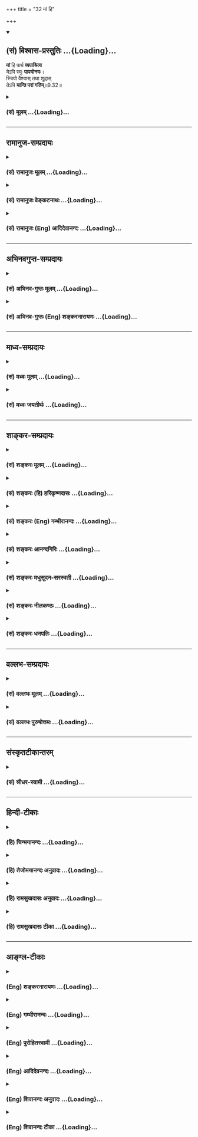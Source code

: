 +++
title = "32 मां हि"

+++
<div class="js_include" newlevelforh1="2" title="(सं) विश्वास-प्रस्तुतिः" unfilled url="/mahAbhAratam/vyAsaH/shlokashaH/06-bhIShma-parva/03-bhagavad-gItA-parva/saMskRtam/vishvAsa-prastutiH/09_rAja-vidyA-rAja-guhy/32_mAM_hi.md">
<details open><summary><h2>(सं) विश्वास-प्रस्तुतिः ...{Loading}...</h2></summary>

**मां** हि पार्थ **व्यपाश्रित्य**  
येऽपि स्युः **पापयोनयः**।  
स्त्रियो वैश्यास् तथा शूद्रास्  
तेऽपि **यान्ति परां गतिम्**॥9.32॥
</details>
</div>
<div class="js_include collapsed" newlevelforh1="3" title="(सं) मूलम्" unfilled url="/mahAbhAratam/vyAsaH/shlokashaH/06-bhIShma-parva/03-bhagavad-gItA-parva/saMskRtam/mUlam/09_rAja-vidyA-rAja-guhy/32_mAM_hi.md">
<details><summary><h3>(सं) मूलम् ...{Loading}...</h3></summary>

मां हि पार्थ व्यपाश्रित्य येऽपि स्युः पापयोनयः।  
स्त्रियो वैश्यास्तथा शूद्रास्तेऽपि यान्ति परां गतिम्।।9.32।।
</details>
</div>


_________________
## रामानुज-सम्प्रदायः
<div class="js_include collapsed" newlevelforh1="3" title="(सं) रामानुजः मूलम्" unfilled url="/mahAbhAratam/vyAsaH/shlokashaH/06-bhIShma-parva/03-bhagavad-gItA-parva/saMskRtam/rAmAnujaH/mUlam/09_rAja-vidyA-rAja-guhy/32_mAM_hi.md">
<details><summary><h3>(सं) रामानुजः मूलम् ...{Loading}...</h3></summary>

।।9.32।।**स्त्रियो वैश्याः शूद्राः** च **पापयोनयः अपि मां व्यपाश्रित्य
परां गतिं यान्ति।**

</details>
</div>
<div class="js_include collapsed" newlevelforh1="3" title="(सं) रामानुजः वेङ्कटनाथः" unfilled url="/mahAbhAratam/vyAsaH/shlokashaH/06-bhIShma-parva/03-bhagavad-gItA-parva/saMskRtam/rAmAnujaH/venkaTanAthaH/09_rAja-vidyA-rAja-guhy/32_mAM_hi.md">
<details><summary><h3>(सं) रामानुजः वेङ्कटनाथः ...{Loading}...</h3></summary>

  
  
।।9.32।। अपिचेत्सुदुराचारः \[9।30\] इत्यागन्तुकपापोक्तिः अथ जन्मत एव
पापिष्ठानां जात्याद्यपकर्षेऽपि स्वसमाश्रयणमात्रेण फलसिद्धिं
प्राक्प्रस्तुतां प्रपञ्च्य तत एव जात्याद्युत्कर्षे भक्तिपौष्कल्ये च
कैमुतिकन्यायमुक्त्वा जात्यादिभिरुत्कृष्टस्त्वं फले निस्सन्देह
उपायमातिष्ठेत्युच्यते -- मां हि इत्यादिश्लोकद्वयेन। स्त्रीवैश्यशूद्राणां
परगतिविरोधितया शङ्किताकारानुवादार्थः पापयोनिशब्दः। तत्र ये पापयोनयोऽपि
स्युरित्यन्वयः। त्रैवर्णिकस्य विद्यादिमतोऽपि वैश्यस्य शूद्रादिभिः सह
पापयोनित्वेन परिगणनं सत्त्रानधिकारित्वात्। ऋत्विज एव हि सर्वे सत्त्रेषु
यजमानाः; आर्त्विज्यं च ब्राह्मणस्य; स च सत्त्राधिकाररूप उत्कर्षः
तस्माद्वाजपेययाज्यार्त्विजीनः इति क्षत्रियस्यापि श्रुतः।
पापयोनिशब्दप्रतिशिरस्त्वात्पुण्यशब्दोऽत्र पुण्ययोनित्वपरः प्रदर्शितः। किं
पुनः इत्यादिकैमुतिकन्यायादनायासत्ववचनम्। राजर्षिप्रदर्शनमर्जुनस्य
फलसिद्धिप्रतिपादनार्थमित्यभिप्रायेणाहअतस्त्वमिति। राजर्षिशब्देन
सामर्थ्यं व्यञ्जितम्अस्थिरमित्यादिना त्वर्थित्वम्।
अनित्यशब्दस्यसततविक्रिया इत्युक्तप्रकारेण
क्षरणस्वभावविषयत्वज्ञापनायास्थिरशब्दः। असुखशब्दस्यात्र पर्युदासवृत्त्या
दुःखपरतां सांसारिकसुखस्यापि दुःखकोटिनिवेशात् सुखराहित्यपरत्वं
चाभिप्रेत्याहतापत्रयेति। इमम् इत्यनेन अतिक्षुद्रत्वं निर्दिष्टम्। प्राप्य
इत्यस्यानुवादरूपताज्ञापनायप्राप्य वर्तमान इत्युक्तम्।
एवमनित्यत्वासुखत्वक्षुद्रत्वानुदर्शनाद्भजनवैमुख्यनिवृत्तिर्भवतीत्यभिप्रायः।

</details>
</div>
<div class="js_include collapsed" newlevelforh1="3" title="(सं) रामानुजः (Eng) आदिदेवानन्दः" unfilled url="/mahAbhAratam/vyAsaH/shlokashaH/06-bhIShma-parva/03-bhagavad-gItA-parva/saMskRtam/rAmAnujaH/english/AdidevAnandaH/09_rAja-vidyA-rAja-guhy/32_mAM_hi.md">
<details><summary><h3>(सं) रामानुजः (Eng) आदिदेवानन्दः ...{Loading}...</h3></summary>

9.32 - 9.33 Women, Vaisyas and Sudras, and even those who are of sinful birth, can attain the supreme state by taking refuge in Me. How much more then the well-born Brahmanas and royal sages who are devoted to me!
Therefore, roayl sage that you are, do worship Me, as you have come to this transient and joyless world stricken by the threefold afflictions.
Sri Krsna now describes the nature of Bhakti:

</details>
</div>


_________________
## अभिनवगुप्त-सम्प्रदायः
<div class="js_include collapsed" newlevelforh1="3" title="(सं) अभिनव-गुप्तः मूलम्" unfilled url="/mahAbhAratam/vyAsaH/shlokashaH/06-bhIShma-parva/03-bhagavad-gItA-parva/saMskRtam/abhinava-guptaH/mUlam/09_rAja-vidyA-rAja-guhy/32_mAM_hi.md">
<details><summary><h3>(सं) अभिनव-गुप्तः मूलम् ...{Loading}...</h3></summary>

।।9.32 -- 9.34।। मां हि इत्यादि मत्परायण इत्यन्तम्। पापयोनयः
पशुपक्षिसरीसृपादयः। स्त्रिय इति अज्ञाः। वैश्या इति
कृष्यादिकर्मान्तररताः। शूद्रा इति कार्त्स्येन वैदिकक्रियानधिकृताः
परतन्त्रवृत्तयश्च। तेऽपि मदाश्रिता मामेव यजन्ते। गजेन्द्रमोक्षणादीनि
चरितानि हि परमकारुणिकस्य भगवतः सहस्रशः श्रूयन्ते। किमङ्ग
पुनरेतद्विपरीतवृत्तयः। केचिदाक्षते -- द्विजराजन्यप्रशंसापरमेतद्वाक्यम्; न
तु स्त्र्यादिषु अपवर्गप्राप्तितात्पर्येण इति। ते हि भगवतः
सर्वानुग्राहिकां शक्तिं मितविषयतया खण्डयन्तः तथा परमेश्वरस्य
परमकृपालुत्वमसहमानाः +++(S omits तथा -- मसहमानाः)+++ न मे द्वेष्योऽस्ति न
प्रियः ; अपि चेत्सुदुराचारः इत्यादीन्यन्यानि
चैवंप्रकारस्फुटार्थप्रतिपादकानि वाक्यानि विरोधयन्तः
निरतिशययुक्तिप्रपञ्चसाधिताद्वैतभगवत्तत्त्वे +++(S;;N भगवत्तत्त्वम्)+++
भेदलिङ्गं +++(S; भेदभङ्गम् N भेदभङ्ग -- )+++ बलादेवानयन्तः अन्यांश्च
आगमविरोधानचेतयमानाः कथमिदं कथमिदम् इति पर्यनुयोज्यमाना +++(;N
पर्यनुयुज्यमानः)+++ यदि; परम् अन्तर्गर्भीकृतजात्यादिमहाग्रहाविष्टान्तः +++(; N
-- ग्रहगृहीताविष्टान्तः -- )+++ करणाः
मात्सर्यावहित्थालज्जाचिह्नीकृतवाङ्मुखदृष्टयः समग्रस्य जनस्य
असत्प्रलापिनः इति हास्यरसविषयभावमात्मनि +++(S omits -- विषय -- )+++ आरोपयन्ति।
यत्पूर्वैव व्याख्या सर्वस्य करोति शिवम् इति।

</details>
</div>
<div class="js_include collapsed" newlevelforh1="3" title="(सं) अभिनव-गुप्तः (Eng) शङ्करनारायणः" unfilled url="/mahAbhAratam/vyAsaH/shlokashaH/06-bhIShma-parva/03-bhagavad-gItA-parva/saMskRtam/abhinava-guptaH/english/shankaranArAyaNaH/09_rAja-vidyA-rAja-guhy/32_mAM_hi.md">
<details><summary><h3>(सं) अभिनव-गुप्तः (Eng) शङ्करनारायणः ...{Loading}...</h3></summary>

9.32 See Comment under 9.34

</details>
</div>


_________________
## माध्व-सम्प्रदायः
<div class="js_include collapsed" newlevelforh1="3" title="(सं) मध्वः मूलम्" unfilled url="/mahAbhAratam/vyAsaH/shlokashaH/06-bhIShma-parva/03-bhagavad-gItA-parva/saMskRtam/madhvaH/mUlam/09_rAja-vidyA-rAja-guhy/32_mAM_hi.md">
<details><summary><h3>(सं) मध्वः मूलम् ...{Loading}...</h3></summary>

।।9.32।। Sri Madhvacharya did not comment on this sloka.,

</details>
</div>
<div class="js_include collapsed" newlevelforh1="3" title="(सं) मध्वः जयतीर्थः" unfilled url="/mahAbhAratam/vyAsaH/shlokashaH/06-bhIShma-parva/03-bhagavad-gItA-parva/saMskRtam/madhvaH/jayatIrthaH/09_rAja-vidyA-rAja-guhy/32_mAM_hi.md">
<details><summary><h3>(सं) मध्वः जयतीर्थः ...{Loading}...</h3></summary>

।।9.32।। Sri Jayatirtha did not comment on this sloka.  
  

</details>
</div>


_________________
## शाङ्कर-सम्प्रदायः
<div class="js_include collapsed" newlevelforh1="3" title="(सं) शङ्करः मूलम्" unfilled url="/mahAbhAratam/vyAsaH/shlokashaH/06-bhIShma-parva/03-bhagavad-gItA-parva/saMskRtam/shankaraH/mUlam/09_rAja-vidyA-rAja-guhy/32_mAM_hi.md">
<details><summary><h3>(सं) शङ्करः मूलम् ...{Loading}...</h3></summary>

।।9.32।। --,**मां हि** यस्मात् **पार्थ व्यपाश्रित्य** माम् आश्रयत्वेन
गृहीत्वा **येऽपि स्युः** भवेयुः **पापयोनयः** पापा योनिः येषां ते
पापयोनयः पापजन्मानः। के ते इति; आह -- **स्त्रियः वैश्याः तथा शूद्राः
तेऽपि यान्ति** गच्छन्ति **परां** प्रकृष्टां **गतिम्**।।

</details>
</div>
<div class="js_include collapsed" newlevelforh1="3" title="(सं) शङ्करः (हि) हरिकृष्णदासः" unfilled url="/mahAbhAratam/vyAsaH/shlokashaH/06-bhIShma-parva/03-bhagavad-gItA-parva/saMskRtam/shankaraH/hindI/harikRShNadAsaH/09_rAja-vidyA-rAja-guhy/32_mAM_hi.md">
<details><summary><h3>(सं) शङ्करः (हि) हरिकृष्णदासः ...{Loading}...</h3></summary>

।।9.32।। तथा --, क्योंकि हे पार्थ जो कोई पापयोनिवाले हैं अर्थात् जिनके
जन्मका कारण पाप है ऐसे प्राणी हैं -- वे कौन हैं सो कहते हैं -- वे
स्त्री; वैश्य और शूद्र भी मेरी शरणमें आकर -- मुझे ही अपना अवलम्बन बनाकर
परम -- उत्तम गतिको ही पाते हैं।

</details>
</div>
<div class="js_include collapsed" newlevelforh1="3" title="(सं) शङ्करः (Eng) गम्भीरानन्दः" unfilled url="/mahAbhAratam/vyAsaH/shlokashaH/06-bhIShma-parva/03-bhagavad-gItA-parva/saMskRtam/shankaraH/english/gambhIrAnandaH/09_rAja-vidyA-rAja-guhy/32_mAM_hi.md">
<details><summary><h3>(सं) शङ्करः (Eng) गम्भीरानन्दः ...{Loading}...</h3></summary>

9.32 Hi, for; O son of Prtha, ye api, even those; papayonayah syuh, who
are born of sin;-as to who they are, the Lord says-striyah, women;
vaisyah, Vaisyas, tatha, as also; sudrah, Sudras; te api, even they;
yanti, reach, go to; the param, highest; gatim, Goal vyapasritya, by
taking shelter; mam, under Me-by accepting Me as their refuge.

</details>
</div>
<div class="js_include collapsed" newlevelforh1="3" title="(सं) शङ्करः आनन्दगिरिः" unfilled url="/mahAbhAratam/vyAsaH/shlokashaH/06-bhIShma-parva/03-bhagavad-gItA-parva/saMskRtam/shankaraH/AnandagiriH/09_rAja-vidyA-rAja-guhy/32_mAM_hi.md">
<details><summary><h3>(सं) शङ्करः आनन्दगिरिः ...{Loading}...</h3></summary>

।।9.32।। इतश्च भगवद्भक्तिर्विधातव्येत्याह -- **किञ्चेति।** न मे भक्तः
प्रणश्यतीत्यन्न हेतुमाचक्षाणो भक्त्यधिकारे जातिनियमो नास्तीत्याह --
**मां हीति।**

</details>
</div>
<div class="js_include collapsed" newlevelforh1="3" title="(सं) शङ्करः मधुसूदन-सरस्वती" unfilled url="/mahAbhAratam/vyAsaH/shlokashaH/06-bhIShma-parva/03-bhagavad-gItA-parva/saMskRtam/shankaraH/madhusUdana-sarasvatI/09_rAja-vidyA-rAja-guhy/32_mAM_hi.md">
<details><summary><h3>(सं) शङ्करः मधुसूदन-सरस्वती ...{Loading}...</h3></summary>

।।9.32।। एवमागन्तुकदोषदुष्टानां भगवद्भक्तिप्रभावान्निस्तारमुक्त्वा
स्वाभाविकदोषदुष्टानामपि तदाह -- हि निश्चितं हे पार्थ; मां व्यपाश्रित्य
शरणमागत्य येऽपि स्युः पापयोनयोऽन्त्यजास्तिर्यञ्चो वा जातिदोषेण दुष्टाः;
तथा वेदाध्ययनादिशून्यतया निकृष्टाः स्त्रियो वैश्याः कृष्यादिमात्ररताः
तथा शूद्राः जातितोऽध्ययनाद्यभावेन च परमगत्ययोग्यास्तेऽपि यान्ति परां
गतिं। अपिशब्दात्प्रागुक्तदुराचारा अपि।

</details>
</div>
<div class="js_include collapsed" newlevelforh1="3" title="(सं) शङ्करः नीलकण्ठः" unfilled url="/mahAbhAratam/vyAsaH/shlokashaH/06-bhIShma-parva/03-bhagavad-gItA-parva/saMskRtam/shankaraH/nIlakaNThaH/09_rAja-vidyA-rAja-guhy/32_mAM_hi.md">
<details><summary><h3>(सं) शङ्करः नीलकण्ठः ...{Loading}...</h3></summary>

।।9.32।। किं च हे पार्थ; हि प्रसिद्धं मां व्यपाश्रित्य आश्रित्य
येऽत्यन्तं पापयोनयः स्त्र्यादयस्तेऽपि परां गतिं यान्ति।

</details>
</div>
<div class="js_include collapsed" newlevelforh1="3" title="(सं) शङ्करः धनपतिः" unfilled url="/mahAbhAratam/vyAsaH/shlokashaH/06-bhIShma-parva/03-bhagavad-gItA-parva/saMskRtam/shankaraH/dhanapatiH/09_rAja-vidyA-rAja-guhy/32_mAM_hi.md">
<details><summary><h3>(सं) शङ्करः धनपतिः ...{Loading}...</h3></summary>

।।9.32।। किंच हे पार्थ; येऽपि पापं योनिर्येषां ते पापयोनयः
पापजन्मानस्तेऽपि मां वासुदेवं व्यपाश्रित्य ईश्वर एव भक्त्या
प्रदादितोऽस्माकमुद्धर्तेत्याश्रयत्वेन गृहीत्वा परां प्रकृष्टां गतिं
यान्ति गच्छन्ति। के ते पापयोनय इत्यत आह -- स्त्रियो वैश्यास्तथा शूद्रा
इति। तत्र स्त्रीशूद्राणां वेदाध्ययनादावनधिकृतानां
पापबाहुल्याल्लब्धस्त्रीजन्मानां पापयोनित्वं स्पष्टमेव। वैश्या अपि
पूर्वजन्मनि ब्राह्मणाः क्षत्रिया वा पापकर्मणा वैश्ययोनिमापन्नाः
कृष्यादिरता ग्राह्याः। ननु येऽपि स्युः पापयोनयोऽन्यत्यजास्तिर्यञ्जचो वा
जातिदोषेण दुष्टाः तथा स्त्रियो वैश्यास्था शूद्रास्तेऽपि यान्ति परां
गतिमित्याचार्यैः कुतो न व्याख्यातमिति चेदुच्यते। निकृष्टा अपि मां
व्यपाश्रित्य परां गतिं यान्ति किं पुनरुत्कृष्टा इति ह्यर्थोऽत्र
विवक्षितः। तत्र पापनिबन्धना निकृष्टता पुण्यनिमित्ता चोत्कृष्टता। तथाच
स्त्रियादीनां निकृष्टत्वेन पापयोनित्वावश्यकत्वेनेदमेव पापयोनय इतिपदं
स्त्रियातौ संबध्यते। अन्यथा पापयोनयोऽन्त्यजादयोऽपि ये स्युस्तेऽपि
मामुपाश्रित्य परां गतिं यान्तीत्येतावतैव निर्वाहे स्त्रियाद्युपादानस्यि
वैयर्थ्यं स्यादिति दिक्। त्वं तु मत्पैतृष्वस्त्रेयत्वादत्युत्कृष्ट इति
सूचयन्त्संबोधयति पार्थेति।

</details>
</div>


_________________
## वल्लभ-सम्प्रदायः
<div class="js_include collapsed" newlevelforh1="3" title="(सं) वल्लभः मूलम्" unfilled url="/mahAbhAratam/vyAsaH/shlokashaH/06-bhIShma-parva/03-bhagavad-gItA-parva/saMskRtam/vallabhaH/mUlam/09_rAja-vidyA-rAja-guhy/32_mAM_hi.md">
<details><summary><h3>(सं) वल्लभः मूलम् ...{Loading}...</h3></summary>

।।9.32।। सर्वोद्धारकत्वमेवाह -- मां हीति। तथाहि पापयोनयः पूतनाद्याः
स्त्रिय इतिते नाधीतश्रुतिगणा नोपासितमहत्तमाः \[11।12।7\] नासां
द्विजातिसंस्कारो न निवासो गुरावपि। न तपो नात्ममीमांसा न शौचं न क्रियाः
शुभाः \[10।23।42\] इति भागवतवाक्यैः सर्वसाधनरहिततया
प्रतिपाद्यमानाकेवलेनैव भावेन गोप्यः \[भाग.11।12।7\] इति लौकिके सति
भावमात्रवत्यः प्रसिद्धाः स्त्रियो व्रजपुरवनिताः वैश्यास्तुलाधारादयो
भारते ख्याताः; नन्दादयो वा व्रजवासिन एव प्रसिद्ध एव; शूद्य्रामुत्पन्नाः
शूद्रा विदुरादयश्च; ये वा पापयोनयः हीनजातयो हूणयवनशबरादयः पुलिन्द्यश्च
मां पुरुषोत्तमं वात्सल्यजलधिं करुणावरुणालयं
महापतितपावनमशरणशरणागतव्रजपालकं येन केनचिद्भावेनाश्रित्य साक्षात्कृतस्य
मे आश्रयमात्रेण परां गतिं यान्ति। अत्र याताश्च केचिद्यान्तीति भावेन
वर्त्तमान उक्तः।

</details>
</div>
<div class="js_include collapsed" newlevelforh1="3" title="(सं) वल्लभः पुरुषोत्तमः" unfilled url="/mahAbhAratam/vyAsaH/shlokashaH/06-bhIShma-parva/03-bhagavad-gItA-parva/saMskRtam/vallabhaH/puruShottamaH/09_rAja-vidyA-rAja-guhy/32_mAM_hi.md">
<details><summary><h3>(सं) वल्लभः पुरुषोत्तमः ...{Loading}...</h3></summary>

  
  
।।9.32।। नन्वेवं भक्ते हीनाधिकारित्वं स्यादित्यत आह -- मां हीति। हे पार्थ
मातृसम्बन्धेनोत्पन्नभक्तिरूप हीति निश्चयेन मां व्यपाश्रित्य विशेषेण
आश्रित्य संसेव्य ये पापयोनयोऽपि स्युः नीचयोनयः अन्त्यजादयो
म्लेच्छादयश्च; स्त्रियः परतन्त्रैकयोनयः; वैश्याः केवलं कृष्यादिपरा
उदरम्भराः; तथा शूद्राः शोकेन द्रवीभूता अनुपदेश्याः तेऽपि परां गतिं
मोक्षं सायुज्यं यान्ति प्राप्नुवन्तीत्यर्थः। तत्रये इतिपदेन
स्वसेवार्थोत्पादितातिरिक्ता इति ज्ञापितम्।  
  

</details>
</div>


_________________
## संस्कृतटीकान्तरम्
<div class="js_include collapsed" newlevelforh1="3" title="(सं) श्रीधर-स्वामी" unfilled url="/mahAbhAratam/vyAsaH/shlokashaH/06-bhIShma-parva/03-bhagavad-gItA-parva/saMskRtam/shrIdhara-svAmI/09_rAja-vidyA-rAja-guhy/32_mAM_hi.md">
<details><summary><h3>(सं) श्रीधर-स्वामी ...{Loading}...</h3></summary>

।।9.32।। आचारभ्रष्टं मद्भक्तिः पवित्रीकरोतीति किमत्र चित्रम्; यतो
मद्भक्तिर्दुष्कुलानप्यनधिकारिणोऽपि संसारान्मोचयतीत्याह **-- मां हीति।**
येऽपि पापयोनयः स्युः निकृष्टजन्मानोऽन्त्यजादयो भवेयुः; येऽपि वैश्याः
केवलं कृष्यादिनिरताः; स्त्रियः; शूद्रादयश्चाध्ययनादिरहिताः; तेऽपि मां
व्यपाश्रित्य संसेव्य परां गतिं यान्ति। हि निश्चितम्।

</details>
</div>


_________________
## हिन्दी-टीकाः
<div class="js_include collapsed" newlevelforh1="3" title="(हि) चिन्मयानन्दः" unfilled url="/mahAbhAratam/vyAsaH/shlokashaH/06-bhIShma-parva/03-bhagavad-gItA-parva/hindI/chinmayAnandaH/09_rAja-vidyA-rAja-guhy/32_mAM_hi.md">
<details><summary><h3>(हि) चिन्मयानन्दः ...{Loading}...</h3></summary>

।।9.32।। पूर्व के श्लोकद्वय की व्याख्या और परिशिष्ट के रूप में; भगवान्
आगे कहते हैं कि बाह्य जगत् की प्रतिकूल परिस्थितियों के दुष्प्रभाव के
वशीभूत हुए केवल दुराचारी लोग ही ईश्वर के अखण्ड स्मरण से बन्धमुक्त हो
जाते हों; ऐसी बात नहीं है। जो लोग जन्म से ही मानसिक और बौद्धिक क्षमताओं
की कमी एवं आंतरिक दुर्व्यवस्था के शिकार हैं; वे ही आत्मा के अखण्ड स्मरण
की इस साधना से अन्तकरण को शुद्ध एवं सुसंगठित कर सकते हैं। इसमें कोई
सन्देह नहीं कि श्रुति; स्मृति और पुराणों में ऐसी उक्तियाँ हैं; जो इस
श्लोक की भाषा के समान ही प्रतीत होती हैं। स्त्रियों; वैश्यों और शूद्रों
को पापयोनि में जन्मे हुए कहकर उनकी निन्दा करने का अर्थ यह होगा कि धर्म
का इष्ट प्रभाव समाज के केवल कुछ मुट्ठी भर लोगों पर ही है। ऐसा समझना माने
प्रारम्भ से भगवान् श्रीकृष्ण जिस सिद्धांत का प्रतिपादन बारम्बार बल देकर
कर रहे हैं; उस सबको नकारना हैं। इसलिए; यहाँ भगवान् श्रीकृष्ण के शब्दों
के वास्तविक अभिप्राय को हमें समझना होगा। धर्म की साधना न शारीरिक विकास के
लिए है और न ही शरीर के द्वारा पूर्ण करने योग्य है। विकास की जिस उन्नति
को धर्म लक्ष्य के रूप में इंगित करता है; उसमें शरीर के लिंग; जाति आदि से
किञ्चिन्मात्र प्रयोजन नहीं है। आध्यात्मिक साधनाओं का प्रयोजन मन और
बुद्धि को सुगठित करना है; जो विकास की अपनी परिपक्व अवस्था में स्वयं
स्थिर हो जाती है; और; फिर; आत्मा सर्वोपाधिविनिर्मुक्त होकर स्वमहिमा में
प्रतिष्ठित रहता है। अत यहाँ प्रयुक्त स्त्रियादि शब्दों से तात्पर्य
अन्तकरण के कुछ विशेष गुणों से समझना चाहिए जो समयसमय पर विभिन्न
व्यक्तियों में विभिन्न तारतम्य में व्यक्त होते हैं। स्त्रियों से तात्पर्य
स्त्री के समान मन से है। ऐसे मन के लोग अत्यन्त भावुक प्रवृत्ति के होते
हैं तथा जगत् की वस्तुओं में उनकी अत्यधिक आसक्ति होती है। इसी प्रकार; समाज
में अनेक लोग अपने विचारों एवं कर्मों में व्यापारिक वृत्ति के होते हैं।
ये लोग अपने आन्तरिक मानसिक जीवन में वैश्य के समान रहते हैं वे सदा इसकी
ही गणना और चिन्ता करते रहते हैं कि ईश्वर स्मरण आदि में वे मन की जो पूँजी
लगा रहे हैं; उससे उन्हें क्या लाभ होगा। ऐसी गणना करने वाला और सदा
अधिकाधिक लाभ की आशा लगाये रहने वाला मन ध्यानयोग के द्वारा विकसित होने
योग्य नहीं होता है। मन को स्थिर करके क्षणभर के लिए सारभूत अनन्तस्वरूप
में जीवन्त रहने का एकमात्र उपाय है सब कर्मों को ईश्वरार्पण कर देना। इस
प्रकार; जब अध्यात्मशास्त्र में वैश्यों की निन्दा की जाती है; तो; वास्तव
में; यह हमारे मन की वैश्य वृत्ति की निन्दा समझनी चाहिए। ऐसी वृत्ति का
पुरुष इस दिव्य मार्ग पर प्रगति की आशा नहीं कर सकता है। अन्त में; शूद्र
शब्द के द्वारा आलस्य; निद्रा और प्रमाद जैसी मन की वृत्तियों को दर्शाया
गया है। भगवान् श्रीकृष्ण ने अपने युग में सर्वपरिचित शब्दों के उपयोग के
द्वारा अन्तकरण के विशेष गुणों को इंगित किया है। इन शब्दों को उपर्युक्त
अर्थ में जब हम समझते हैं; तभी इस श्लोक का वास्तविक तात्पर्य समझ में आता
है। उनके विपरीत अर्थ करके; गीता को अपनी योग्यता के आधार पर प्राप्त मानव
मात्र के धर्मशास्त्र होने की प्रतिष्ठा से नीचे गिराने की आवश्यकता नहीं
है। इस श्लोक के द्वारा भगवान् वचन देते हैं कि अनन्य भक्ति तथा आत्मस्वरूप
के सतत् निदिध्यासन से न केवल दुराचारी लोग; वरन् जन्म से ही किसी प्रकार
की मानसिक और बौद्धिक हीनता के शिकार हुए लोग भी सफलतापूर्वक आध्यात्मिक
लक्ष्य को प्राप्त कर सकते हैं। पापयोनि से जन्मे हुए वेदान्त के अनुसार;
पाप मन की वह दूषित प्रवृत्ति है; जो उसके भूतकाल के नकारात्मक और दोषपूर्ण
जीवन के कारण मन में उत्पन्न हो जाती है। मन की ये कुवासनायें दुर्निवार
होती हैं और मनुष्य को बलपूर्वक झूठे आदर्शों का जीवन व्यतीत करने को बाध्य
करती हैं। फलत उस व्यक्ति के अपने तथा अन्यों के जीवन में भी भ्रम; अशान्ति
और दुर्व्यवस्था उत्पन्न हो जाती है। ये वासनायें ही उपर्युक्त स्त्री;
वैश्य और शूद्र वृत्तियों का मूल स्रोत हैं। केवल एक मन्द बुद्धि पंडित में
ही वह धृष्टता होगी जो शास्त्रों के वाच्यार्थ के प्रति दृढ़ निष्ठा रखते
हुए इस श्लोक की व्याख्या उसी के अनुसार करने की मूर्खता करेगा। ऐसा करने
में वह; स्वयं भगवान् श्रीकृष्ण द्वारा परिभाषित वर्णाश्रम धर्म के अर्थ को
आराम से भूल जायेगा। संक्षेप में; जब मन इन दुष्प्रवृत्तियों से भरा होता
है; तब ऐसे मन वाले व्यक्ति का वेदाध्ययन करना निर्रथक होता है। इस कारण;
केवल करुणावश ऋषियों ने उनके लिए वेदाध्ययन का निषेध किया है। इसका अर्थ यह
कदापि नहीं था कि ऐसे व्यक्तियों को सदा के लिए अध्ययन से वंचित रखा जाय।
इस पवित्र ब्रह्मविद्या का सफल अध्ययन करने हेतु आवश्यक योग्यताओं की
प्राप्ति के लिए ही आध्यात्मिक साधनाओं का विधान किया गया है। ऐसी सभी
साधनाओं में सबसे अधिक प्रभावशाली साधना है उपासना अर्थात् भक्तिपूर्ण हृदय
से ईश्वर का अखण्ड स्मरण करना। वेदान्त का यह घोषणा है कि उपासना के द्वारा
मन की शुद्धि होती है। मन की अशुद्धियों अथवा कमजोरियों को यहाँ स्त्रियो
वैश्यास्तथा शूद्रा इन शब्दों के द्वारा सूचित किया गया है। एक बार जब ये
नकारात्मक प्रवृत्तियाँ समाप्त हो जाती हैं; तब मन में एकाग्रता; अनन्यता
और ध्यान की ऊँची उड़ान की क्षमता आ जाती है। इस प्रकार यदि; यात्रा के लिए
वाहन पूर्णरूप से तैयार हो जाय; तो गन्तव्य की प्राप्ति शीघ्र ही हो
जायेगी। इसलिए भगवान् वचन देते है; वे भी परम गति को प्राप्त होते
हैं। भगवान् श्रीकृष्ण अर्जुन को आत्मसाक्षात्कार के मार्ग पर चलने के लिए
प्रेरित करते हैं।

</details>
</div>
<div class="js_include collapsed" newlevelforh1="3" title="(हि) तेजोमयानन्दः अनुवादः" unfilled url="/mahAbhAratam/vyAsaH/shlokashaH/06-bhIShma-parva/03-bhagavad-gItA-parva/hindI/tejomayAnandaH/anuvAdaH/09_rAja-vidyA-rAja-guhy/32_mAM_hi.md">
<details><summary><h3>(हि) तेजोमयानन्दः अनुवादः ...{Loading}...</h3></summary>

।।9.32।। हे पार्थ ! स्त्री, वैश्य और शूद्र ये जो कोई पापयोनि वाले हों,
वे भी मुझ पर आश्रित (मेरे शरण) होकर परम गति को प्राप्त होते हैं।।

</details>
</div>
<div class="js_include collapsed" newlevelforh1="3" title="(हि) रामसुखदासः अनुवादः" unfilled url="/mahAbhAratam/vyAsaH/shlokashaH/06-bhIShma-parva/03-bhagavad-gItA-parva/hindI/rAmasukhadAsaH/anuvAdaH/09_rAja-vidyA-rAja-guhy/32_mAM_hi.md">
<details><summary><h3>(हि) रामसुखदासः अनुवादः ...{Loading}...</h3></summary>

।।9.32।। हे पृथानन्दन ! जो भी पापयोनिवाले हों तथा जो भी स्त्रियाँ, वैश्य
और शूद्र हों, वे भी सर्वथा मेरे शरण होकर निःसन्देह परमगतिको प्राप्त हो
जाते हैं।

</details>
</div>
<div class="js_include collapsed" newlevelforh1="3" title="(हि) रामसुखदासः टीका" unfilled url="/mahAbhAratam/vyAsaH/shlokashaH/06-bhIShma-parva/03-bhagavad-gItA-parva/hindI/rAmasukhadAsaH/TIkA/09_rAja-vidyA-rAja-guhy/32_mAM_hi.md">
<details><summary><h3>(हि) रामसुखदासः टीका ...{Loading}...</h3></summary>

।।9.32।।***व्याख्या--'*मां हि पार्थ व्यपाश्रित्य ৷৷. यान्ति परां
गतिम्'--**जिनके इस जन्ममें आचरण खराब हैं अर्थात् जो इस जन्मका पापी है,
उसको भगवान्ने तीसवें श्लोकमें 'दुराचारी' कहा है। जिनके पूर्वजन्ममें आचरण
खराब थे अर्थात् जो पूर्वजन्मके पापी हैं और अपने पुराने पापोंका फल
भोगनेके लिये नीच योनियोंमें पैदा हुए हैं, उनको भगवान्ने यहाँ 'पापयोनि'
कहा है।  
  
यहाँ 'पापयोनि' शब्द ऐसा व्यापक है, जिसमें असुर, राक्षस, पशु, पक्षी आदि
सभी लिये जा सकते हैं **(टिप्पणी प₀ 526)** और ये सभी भगवद्भक्तिके अधिकारी
माने जाते हैं। शाण्डिल्य ऋषिने कहा है --'**आनिन्द्ययोन्यधिक्रियते
पारम्पर्यात् सामान्यवत्। '** (शाण्डिल्य-भक्तिसूत्र 78) अर्थात् जैसे दया,
क्षमा, उदारता आदि सामान्य धर्मोंके मात्र मनुष्य अधिकारी हैं, ऐसे ही
भगवद्भक्तिके नीची-से-नीची योनिसे लेकर ऊँची-से-उँची योनितकके सब प्राणी
अधिकारी हैं। इसका कारण यह है कि मात्र जीव भगवान्के अंश होनेसे भगवान्की
तरफ चलनेमें, भगवान्की भक्ति करनेमें, भगवान्के सम्मुख होनेमें अनधिकारी
नहीं हैं। प्राणियोंकी योग्यताअयोग्यता आदि तो सांसारिक कार्योंमें हैं
क्योंकि ये योग्यता आदि बाह्य हैं और मिली हुई हैं तथा बिछुड़नेवाली हैं।
इसलिये भगवान्के साथ सम्बन्ध जोड़नेमें योग्यताअयोग्यता कोई कारण नहीं है
अर्थात् जिसमें योग्यता है, वह भगवान्में लग सकता है और जिसमें अयोग्यता
है, वह भगवान्में नहीं लग सकता -- यह कोई कारण नहीं है। प्राणी स्वयं
भगवान्के हैं अतः सभी भगवान्के सम्मुख हो सकते हैं। तात्पर्य हुआ कि जो
हृदयसे भगवान्को चाहते हैं, वे सभी भगवद्भक्तिके अधिकारी हैं। ऐसे
पापयोनिवाले भी भगवान्के शरण होकर परमगतिको प्राप्त हो जाते हैं, परम
पवित्र हो जाते हैं।

</details>
</div>


_________________
## आङ्ग्ल-टीकाः
<div class="js_include collapsed" newlevelforh1="3" title="(Eng) शङ्करनारायणः" unfilled url="/mahAbhAratam/vyAsaH/shlokashaH/06-bhIShma-parva/03-bhagavad-gItA-parva/english/shankaranArAyaNaH/09_rAja-vidyA-rAja-guhy/32_mAM_hi.md">
<details><summary><h3>(Eng) शङ्करनारायणः ...{Loading}...</h3></summary>

9.32. O son of Prtha, even those who are of sinful birth, \[besides\]
women, men of working class, and the members of the fourth caste-even they, having taken refuge in Me, attain the highest goal.

</details>
</div>
<div class="js_include collapsed" newlevelforh1="3" title="(Eng) गम्भीरानन्दः" unfilled url="/mahAbhAratam/vyAsaH/shlokashaH/06-bhIShma-parva/03-bhagavad-gItA-parva/english/gambhIrAnandaH/09_rAja-vidyA-rAja-guhy/32_mAM_hi.md">
<details><summary><h3>(Eng) गम्भीरानन्दः ...{Loading}...</h3></summary>

9.32 For, O son of Prtha, even those who are born of sin-women, Vaisyas,
as also Sudras \[S.'s construction of this portion is: women, Vaisyas as also Sudras, and even others who are born of sin (i.e., those who are born low and are of vile deeds, viz Mlecchas, Pukkasas and others). M.S.
also takes papa-yonayah (born of sin) as a separate phrase, and classifies women and others only as those darred from Vedic study,
etc.-Tr.\]-, even they reach the highest Goal by taking shelter under Me.

</details>
</div>
<div class="js_include collapsed" newlevelforh1="3" title="(Eng) पुरोहितस्वामी" unfilled url="/mahAbhAratam/vyAsaH/shlokashaH/06-bhIShma-parva/03-bhagavad-gItA-parva/english/purohitasvAmI/09_rAja-vidyA-rAja-guhy/32_mAM_hi.md">
<details><summary><h3>(Eng) पुरोहितस्वामी ...{Loading}...</h3></summary>

9.32 For even the children of sinful parents, and those miscalled the weaker sex, and merchants, and labourers, if only they will make Me their refuge, they shall attain the Highest.

</details>
</div>
<div class="js_include collapsed" newlevelforh1="3" title="(Eng) आदिदेवनन्दः" unfilled url="/mahAbhAratam/vyAsaH/shlokashaH/06-bhIShma-parva/03-bhagavad-gItA-parva/english/AdidevanandaH/09_rAja-vidyA-rAja-guhy/32_mAM_hi.md">
<details><summary><h3>(Eng) आदिदेवनन्दः ...{Loading}...</h3></summary>

9.32 By taking refuge in Me even men of evil birth, women, Vaisyas and also Sudras attain the supreme state.

</details>
</div>
<div class="js_include collapsed" newlevelforh1="3" title="(Eng) शिवानन्दः अनुवादः" unfilled url="/mahAbhAratam/vyAsaH/shlokashaH/06-bhIShma-parva/03-bhagavad-gItA-parva/english/shivAnandaH/anuvAdaH/09_rAja-vidyA-rAja-guhy/32_mAM_hi.md">
<details><summary><h3>(Eng) शिवानन्दः अनुवादः ...{Loading}...</h3></summary>

9.32 For, taking refuge in Me, they also who, O Arjuna, may be of a sinful birth women, Vaisyas as well as Sudras attain the Supreme Goal.

</details>
</div>
<div class="js_include collapsed" newlevelforh1="3" title="(Eng) शिवानन्दः टीका" unfilled url="/mahAbhAratam/vyAsaH/shlokashaH/06-bhIShma-parva/03-bhagavad-gItA-parva/english/shivAnandaH/TIkA/09_rAja-vidyA-rAja-guhy/32_mAM_hi.md">
<details><summary><h3>(Eng) शिवानन्दः टीका ...{Loading}...</h3></summary>

9.32 माम् Me; हि indeed; पार्थ O Partha; व्यपाश्रित्य taking refuge in;
ये who; अपि even; स्युः may be; पापयोनयः of sinful birth; स्त्रियः
women; वैश्याः Vaisyas; तथा also; शूद्राः Sudras; ते they; अपि also;
यान्ति attain; पराम् the Supreme; गतिम् Goal.Commentary Chandalas or outcastes are of a sinful birth. Women and Sudras are darred by social rules from the study of the Vedas. What is wanted is devotion. There is no need for family traditions. The elephant Gajendra remembered Me with devotion and attained Me in spite of his being an animal. The lowest of the low and the vilest of the vile can attain Me if they have faith and devotion; if they sing and repeat My Name and if they think of Me always and think of no worldy object.Prahlada was a demon and yet by his devotion forced Me to incarnate as Narasimha. Birth is immaterial.
Devotion is everything. The Gopis attained Me through their devotion.
Kamsa and Ravana attained Me through fear. Sisupala reached Me through hatred. Narada; Dhruva; Akrura; Suka; Sanatkumara and others attined Me through their devotion. Nandan; a man of low caste but a great devotee of Lord Siva; had direct vision of the Lord in Chidambaram in South India. Raidas; a cobbler; was a great devotee. In the spiritual life or in the Adhyatmic sphere all the external distinctions of caste; colour and creed disappear altogether. Shabari; though a Bhilni (a tribe) by birth; was a great devotee of Lord Rama.Hindu scriptures are full of such instances. Hinduism does not restrict salvation to any one group or section of humanity. All can attain God if they have devotion.

</details>
</div>
